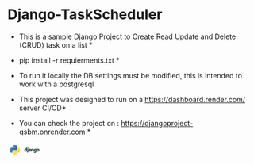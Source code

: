 # Django-TaskScheduler

* This is a sample Django Project to Create Read Update and Delete (CRUD) task on a list *

* pip install -r requierments.txt *
* To run it locally the DB settings must be modified, this is intended to work with a postgresql


* This project was designed to run on a https://dashboard.render.com/ server CI/CD*

* You can check the project on : https://djangoproject-qsbm.onrender.com *



<img height="30" src="https://github.com/Pythunder/explore/blob/80688e429a7d4ef2fca1e82350fe8e3517d3494d/topics/python/python.png">

<img height="30" src="https://github.com/Pythunder/explore/blob/80688e429a7d4ef2fca1e82350fe8e3517d3494d/topics/django/django.png">

